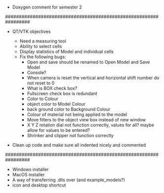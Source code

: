 * Doxygen comment for semester 2  

#################################################################

* QT/VTK objectives
  - Need a measuring tool
  - Ability to select cells
  - Display statistics of Model and individual cells
  - Fix the following bugs:
    * Open and save should be renamed to Open Model and Save Model
    * Console?
    * When camera is reset the vertical and horizontal shift number do not reset to 0
    * What is BOX check box?
    * Fullscreen check box is redundant
    * Color to Colour
    * object color to Model Colour
    * back ground color to Background Colour
    * Colour of material not being applied to the model
    * Move filters to the object view box instead of new window
    * X Y Z rotation dial not function correctly, values for all? maybe allow for values to be entered?
    * Shrinker and clipper not function correctly

* Clean up code and make sure all indented nicely and commented

#################################################################

* Windows installer                                             
* MacOS installer                                                 
* A way of transferring .dlls over (and example_models?)
* icon and desktop shortcut